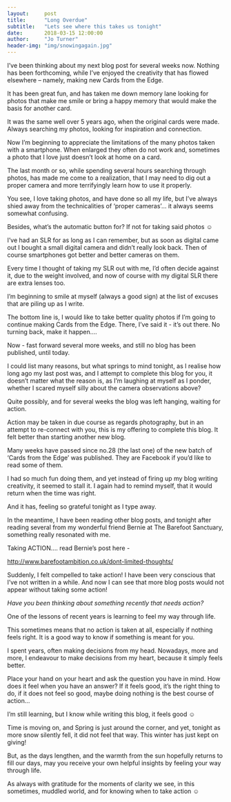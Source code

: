 ```yaml
---
layout:     post
title:      "Long Overdue"
subtitle:   "Lets see where this takes us tonight"
date:       2018-03-15 12:00:00
author:     "Jo Turner"
header-img: "img/snowingagain.jpg"
---
```

I’ve been thinking about my next blog post for several weeks now. Nothing has been forthcoming, while I’ve enjoyed the creativity that has flowed elsewhere – namely, making new Cards from the Edge.

It has been great fun, and has taken me down memory lane looking for photos that make me smile or bring a happy memory that would make the basis for another card.

It was the same well over 5 years ago, when the original cards were made. Always searching my photos, looking for inspiration and connection.

Now I’m beginning to appreciate the limitations of the many photos taken with a smartphone.  When enlarged they often do not work and, sometimes a photo that I love just doesn’t look at home on a card.

The last month or so, while spending several hours searching through photos, has made me come to a realization, that I may need to dig out a proper camera and more terrifyingly learn how to use it properly. 

You see, I love taking photos, and have done so all my life, but I’ve always shied away from the technicalities of ‘proper cameras’… it always seems somewhat confusing.

Besides, what’s the automatic button for? If not for taking said photos ☺

I’ve had an SLR for as long as I can remember, but as soon as digital came out I bought a small digital camera and didn’t really look back. Then of course smartphones got better and better cameras on them.

Every time I thought of taking my SLR out with me, I’d often decide against it, due to the weight involved, and now of course with my digital SLR there are extra lenses too.

I’m beginning to smile at myself (always a good sign) at the list of excuses that are piling up as I write. 

The bottom line is, I would like to take better quality photos if I’m going to continue making Cards from the Edge. There, I’ve said it - it’s out there. No turning back, make it happen….

Now - fast forward several more weeks, and still no blog has been published, until today. 

I could list many reasons, but what springs to mind tonight, as I realise how long ago my last post was, and I attempt to complete this blog for you, it doesn’t matter what the reason is, as I’m laughing at myself as I ponder, whether I scared myself silly about the camera observations above?

Quite possibly, and for several weeks the blog was left hanging, waiting for action. 

Action may be taken in due course as regards photography, but in an attempt to re-connect with you, this is my offering to complete this blog. It felt better than starting another new blog. 

Many weeks have passed since no.28 (the last one) of the new batch of ‘Cards from the Edge’ was published. They are Facebook if you’d like to read some of them.

I had so much fun doing them, and yet instead of firing up my blog writing creativity, it seemed to stall it. I again had to remind myself, that it would return when the time was right.

And it has, feeling so grateful tonight as I type away.

In the meantime, I have been reading other blog posts, and tonight after reading several from my wonderful friend Bernie at The Barefoot Sanctuary, something really resonated with me. 

Taking ACTION…. read Bernie’s post here -

<a href="http://www.barefootambition.co.uk/dont-limited-thoughts/">http://www.barefootambition.co.uk/dont-limited-thoughts/</a>

Suddenly, I felt compelled to take action! I have been very conscious that I’ve not written in a while. And now I can see that more blog posts would not appear without taking some action!

*Have you been thinking about something recently that needs action?*

One of the lessons of recent years is learning to feel my way through life. 

This sometimes means that no action is taken at all, especially if nothing feels right. It is a good way to know if something is meant for you.

I spent years, often making decisions from my head. Nowadays, more and more, I endeavour to make decisions from my heart, because it simply feels better. 

Place your hand on your heart and ask the question you have in mind. How does it feel when you have an answer?  If it feels good, it’s the right thing to do, if it does not feel so good, maybe doing nothing is the best course of action…

I’m still learning, but I know while writing this blog, it feels good ☺

Time is moving on, and Spring is just around the corner, and yet, tonight as more snow silently fell, it did not feel that way. This winter has just kept on giving!

But, as the days lengthen, and the warmth from the sun hopefully returns to fill our days, may you receive your own helpful insights by feeling your way through life. 

As always with gratitude for the moments of clarity we see, in this sometimes, muddled world, and for knowing when to take action ☺ 
